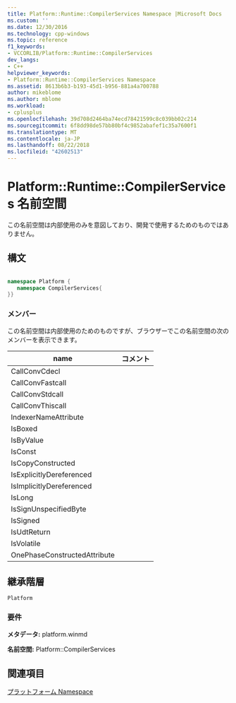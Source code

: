 ```yaml
---
title: Platform::Runtime::CompilerServices Namespace |Microsoft Docs
ms.custom: ''
ms.date: 12/30/2016
ms.technology: cpp-windows
ms.topic: reference
f1_keywords:
- VCCORLIB/Platform::Runtime::CompilerServices
dev_langs:
- C++
helpviewer_keywords:
- Platform::Runtime::CompilerServices Namespace
ms.assetid: 8613b6b3-b193-45d1-b956-881a4a700788
author: mikeblome
ms.author: mblome
ms.workload:
- cplusplus
ms.openlocfilehash: 39d708d2464ba74ecd78421599c8c039bb02c214
ms.sourcegitcommit: 6f8dd98de57bb80bf4c9852abafef1c35a7600f1
ms.translationtype: MT
ms.contentlocale: ja-JP
ms.lasthandoff: 08/22/2018
ms.locfileid: "42602513"
---
```

# <a name="platformruntimecompilerservices-namespace"></a>Platform::Runtime::CompilerServices 名前空間
この名前空間は内部使用のみを意図しており、開発で使用するためのものではありません。  
  
## <a name="syntax"></a>構文  
  
```cpp  
  
namespace Platform {  
   namespace CompilerServices{  
}}  
```  
  
### <a name="members"></a>メンバー  
 この名前空間は内部使用のためのものですが、ブラウザーでこの名前空間の次のメンバーを表示できます。  
  
|name|コメント|  
|----------|------------|  
|CallConvCdecl||  
|CallConvFastcall||  
|CallConvStdcall||  
|CallConvThiscall||  
|IndexerNameAttribute||  
|IsBoxed||  
|IsByValue||  
|IsConst||  
|IsCopyConstructed||  
|IsExplicitlyDereferenced||  
|IsImplicitlyDereferenced||  
|IsLong||  
|IsSignUnspecifiedByte||  
|IsSigned||  
|IsUdtReturn||  
|IsVolatile||  
|OnePhaseConstructedAttribute||  
  
## <a name="inheritance-hierarchy"></a>継承階層  
 `Platform`  
  
### <a name="requirements"></a>要件  
 **メタデータ:** platform.winmd  
  
 **名前空間:** Platform::CompilerServices  
  
## <a name="see-also"></a>関連項目  
 [プラットフォーム Namespace](platform-namespace-c-cx.md)